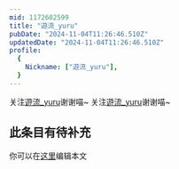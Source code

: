 ```yaml
---
mid: 1172602599
title: "遊流_yuru"
pubDate: "2024-11-04T11:26:46.510Z"
updatedDate: "2024-11-04T11:26:46.510Z"
profile:
  {
    Nickname: ["遊流_yuru"],
  }
---
```


关注[遊流_yuru](https://space.bilibili.com/1172602599)谢谢喵~ 关注[遊流_yuru](https://space.bilibili.com/1172602599)谢谢喵~

## 此条目有待补充
你可以在[这里](https://github.com/Yuhanawa/VTuber.ICU-Content/edit/master/v/遊流_yuru/index.md)编辑本文
